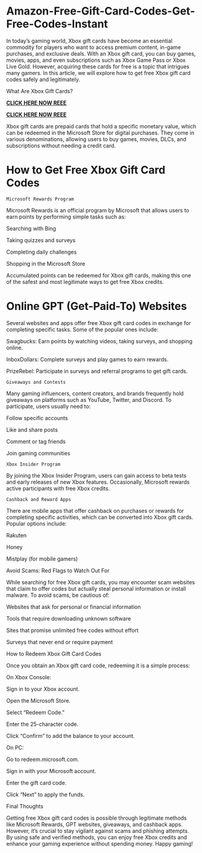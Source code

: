 # Amazon-Free-Gift-Card-Codes-Get-Free-Codes-Instant
In today’s gaming world, Xbox gift cards have become an essential commodity for players who want to access premium content, in-game purchases, and exclusive deals. With an Xbox gift card, you can buy games, movies, apps, and even subscriptions such as Xbox Game Pass or Xbox Live Gold. However, acquiring these cards for free is a topic that intrigues many gamers. In this article, we will explore how to get free Xbox gift card codes safely and legitimately.

What Are Xbox Gift Cards?

**[CLICK HERE NOW REEE](http://www.prozonegiftcards.wuaze.com/amazon.html)**

**[CLICK HERE NOW REEE](http://www.prozonegiftcards.wuaze.com/amazon.html)**

Xbox gift cards are prepaid cards that hold a specific monetary value, which can be redeemed in the Microsoft Store for digital purchases. They come in various denominations, allowing users to buy games, movies, DLCs, and subscriptions without needing a credit card.

# How to Get Free Xbox Gift Card Codes

    Microsoft Rewards Program

Microsoft Rewards is an official program by Microsoft that allows users to earn points by performing simple tasks such as:

Searching with Bing

Taking quizzes and surveys

Completing daily challenges

Shopping in the Microsoft Store

Accumulated points can be redeemed for Xbox gift cards, making this one of the safest and most legitimate ways to get free Xbox credits.

# Online GPT (Get-Paid-To) Websites

Several websites and apps offer free Xbox gift card codes in exchange for completing specific tasks. Some of the popular ones include:

Swagbucks: Earn points by watching videos, taking surveys, and shopping online.

InboxDollars: Complete surveys and play games to earn rewards.

PrizeRebel: Participate in surveys and referral programs to get gift cards.

    Giveaways and Contests

Many gaming influencers, content creators, and brands frequently hold giveaways on platforms such as YouTube, Twitter, and Discord. To participate, users usually need to:

Follow specific accounts

Like and share posts

Comment or tag friends

Join gaming communities

    Xbox Insider Program

By joining the Xbox Insider Program, users can gain access to beta tests and early releases of new Xbox features. Occasionally, Microsoft rewards active participants with free Xbox credits.

    Cashback and Reward Apps

There are mobile apps that offer cashback on purchases or rewards for completing specific activities, which can be converted into Xbox gift cards. Popular options include:

Rakuten

Honey

Mistplay (for mobile gamers)

Avoid Scams: Red Flags to Watch Out For

While searching for free Xbox gift cards, you may encounter scam websites that claim to offer codes but actually steal personal information or install malware. To avoid scams, be cautious of:

Websites that ask for personal or financial information

Tools that require downloading unknown software

Sites that promise unlimited free codes without effort

Surveys that never end or require payment

How to Redeem Xbox Gift Card Codes

Once you obtain an Xbox gift card code, redeeming it is a simple process:

On Xbox Console:

Sign in to your Xbox account.

Open the Microsoft Store.

Select “Redeem Code.”

Enter the 25-character code.

Click “Confirm” to add the balance to your account.

On PC:

Go to redeem.microsoft.com.

Sign in with your Microsoft account.

Enter the gift card code.

Click “Next” to apply the funds.

Final Thoughts

Getting free Xbox gift card codes is possible through legitimate methods like Microsoft Rewards, GPT websites, giveaways, and cashback apps. However, it’s crucial to stay vigilant against scams and phishing attempts. By using safe and verified methods, you can enjoy free Xbox credits and enhance your gaming experience without spending money. Happy gaming!
